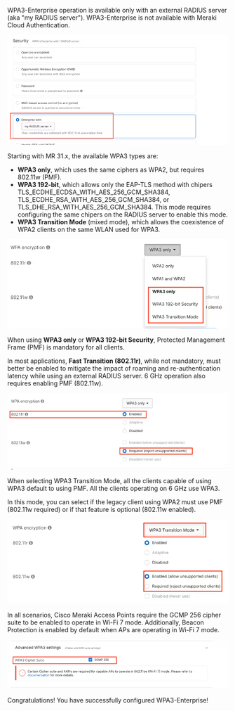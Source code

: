 WPA3-Enterprise operation is available only with an external RADIUS server (aka "my RADIUS server"). WPA3-Enterprise is not available with Meraki Cloud Authentication.

![TODO](./images/4-01.png)

Starting with MR 31.x, the available WPA3 types are:

- **WPA3 only**, which uses the same ciphers as WPA2, but requires 802.11w (PMF).
- **WPA3 192-bit**, which allows only the EAP-TLS method with chipers TLS_ECDHE_ECDSA_WITH_AES_256_GCM_SHA384, TLS_ECDHE_RSA_WITH_AES_256_GCM_SHA384, or TLS_DHE_RSA_WITH_AES_256_GCM_SHA384. This mode requires configuring the same chipers on the RADIUS server to enable this mode.
- **WPA3 Transition Mode** (mixed mode), which allows the coexistence of WPA2 clients on the same WLAN used for WPA3. 

![TODO](./images/4-02.png)

When using **WPA3 only** or **WPA3 192-bit Security**, Protected Management Frame (PMF) is mandatory for all clients.

In most applications, **Fast Transition  (802.11r)**, while not mandatory, must better be enabled to mitigate the impact of roaming and re-authentication latency while using an external RADIUS server. 6 GHz operation also requires enabling PMF (802.11w). 

![TODO](./images/4-03.png)

When selecting WPA3 Transition Mode, all the clients capable of using WPA3 default to using PMF. All the clients operating on 6 GHz use WPA3.

In this mode, you can select if the legacy client using WPA2 must use PMF (802.11w required) or if that feature is optional (802.11w enabled).

![TODO](./images/4-04.png)

In all scenarios, Cisco Meraki Access Points require the GCMP 256 cipher suite to be enabled to operate in Wi-Fi 7 mode. Additionally, Beacon Protection is enabled by default when APs are operating in Wi-Fi 7 mode.

![TODO](./images/4-05.png)


Congratulations! You have successfully configured WPA3-Enterprise!